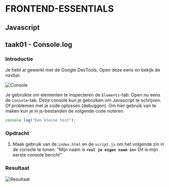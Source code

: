 # FRONTEND-ESSENTIALS

## Javascript

## taak01 - Console.log

### Introductie

Je hebt al gewerkt met de Google DevTools. Open deze eens en bekijk de navbar.

![Console](images/console.png)

Je gebruikte om elementen te inspecteren de `Elements`-tab. Open nu eens de `Console`-tab. Deze console kun je gebruiken om Javascript te schrijven. Of problemen met je code oplossen (debuggen). Om hier gebruik van te maken kun je in js-bestanden de volgende code noteren

```js
console.log("Een kleine test");
```

### Opdracht

1. Maak gebruik van de `index.html` en de `script.js` om het volgende zin in de console te tonen: "Mijn naam is __`<vul je eigen naam in>`__ Dit is mijn eerste console bericht"

### Resultaat

![Resultaat](images/resultaat.png)

